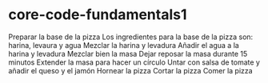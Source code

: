 # core-code-fundamentals1
Preparar la base de la pizza
Los ingredientes para la base de la pizza son: harina, levaura y agua
Mezclar la harina y levadura
Añadir el agua a la harina y levadura
Mezclar bien la masa
Dejar reposar la masa durante 15 minutos
Extender la masa para hacer un círculo
Untar con salsa de tomate y añadir el queso y el jamón
Hornear la pizza
Cortar la pizza
Comer la pizza

